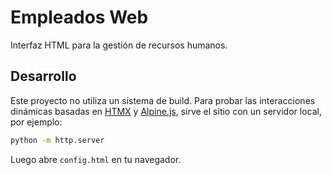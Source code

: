 # Empleados Web

Interfaz HTML para la gestión de recursos humanos.

## Desarrollo

Este proyecto no utiliza un sistema de build. Para probar las interacciones dinámicas basadas en [HTMX](https://htmx.org) y [Alpine.js](https://alpinejs.dev), sirve el sitio con un servidor local, por ejemplo:

```bash
python -m http.server
```

Luego abre `config.html` en tu navegador.
